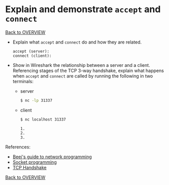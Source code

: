 # Explain and demonstrate `accept` and `connect`

[Back to OVERVIEW](../../README.md)


- Explain what `accept` and `connect` do and how they are related.

    ```text
    accept (server):
    connect (client):
    ```

- Show in Wireshark the relationship between a server and a client.  Referencing stages of the TCP 3-way handshake, explain what happens when `accept` and `connect` are called by running the following in two terminals:

  - server

    ```bash
    $ nc -lp 31337
    ```

  - client

    ```bash
    $ nc localhost 31337
    ```

    ```text
    1.
    2.
    3.
    ```


References:

- [Beej's guide to network programming](https://beej.us/guide/bgnet/html/)
- [Socket programming](https://www.geeksforgeeks.org/socket-programming-cc/)
- [TCP Handshake](https://www.geeksforgeeks.org/tcp-3-way-handshake-process/)

[Back to OVERVIEW](../../README.md)
